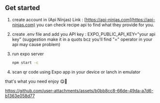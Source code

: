 ## Get started

1. create account in (Api Ninjas)
   Link : [https://api-ninjas.com](https://api-ninjas.com) you can check recipe api to find what they provide for you.
2. create .env file and add you API key :
   EXPO_PUBLIC_API_KEY="your api key" (suggestion make it in a quots bcz you'll find "=" operator in your api may cause problem)
3. run expo server

   ```bash
   npm start -c
   ```

4. scan qr code using Expo app in your device or lanch in emulator

that's what you need enjoy 😋🥰

https://github.com/user-attachments/assets/b0bb8cc8-66de-49da-a7d6-b1363e058d77
